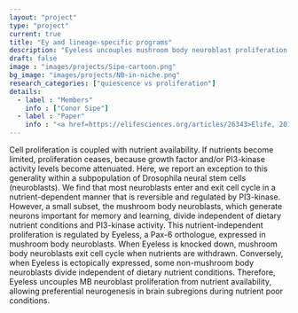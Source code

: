 ```yaml
---
layout: "project"
type: "project"
current: true
title: "Ey and lineage-specific programs"
description: "Eyeless uncouples mushroom body neuroblast proliferation from dietary amino acids in Drosophila"
draft: false
image : "images/projects/Sipe-cartoon.png"
bg_image: "images/projects/NB-in-niche.png"
research_categories: ["quiescence vs proliferation"]
details:
  - label : "Members"
    info : ["Conor Sipe"]
  - label : "Paper"
    info : "<a href=https://elifesciences.org/articles/26343>Elife, 2017 Aug 9;6</a>"
---
```


Cell proliferation is coupled with nutrient availability. If nutrients become limited, proliferation ceases, because growth factor and/or PI3-kinase activity levels become attenuated. Here, we report an exception to this generality within a subpopulation of Drosophila neural stem cells (neuroblasts). We find that most neuroblasts enter and exit cell cycle in a nutrient-dependent manner that is reversible and regulated by PI3-kinase. However, a small subset, the mushroom body neuroblasts, which generate neurons important for memory and learning, divide independent of dietary nutrient conditions and PI3-kinase activity. This nutrient-independent proliferation is regulated by Eyeless, a Pax-6 orthologue, expressed in mushroom body neuroblasts. When Eyeless is knocked down, mushroom body neuroblasts exit cell cycle when nutrients are withdrawn. Conversely, when Eyeless is ectopically expressed, some non-mushroom body neuroblasts divide independent of dietary nutrient conditions. Therefore, Eyeless uncouples MB neuroblast proliferation from nutrient availability, allowing preferential neurogenesis in brain subregions during nutrient poor conditions.



